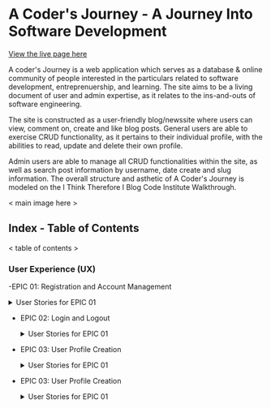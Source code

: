 # A Coder's Journey - A Journey Into Software Development


<a href="https://a-coders-journey.herokuapp.com/">View the live page here</a> 

A coder's Journey is a web application which serves as a database & online 
community of people interested in the particulars related to software development,
entreprenuership, and learning. The site aims to be a living document of user and 
admin expertise, as it relates to the ins-and-outs of software engineering.

The site is constructed as a user-friendly blog/newssite where users can view,
comment on, create and like blog posts. General users are able to exercise CRUD
functionality, as it pertains to their individual profile, with the abilities to 
read, update and delete their own profile.

Admin users are able to manage all CRUD functionalities within the site, as well 
as search post information by username, date create and slug information. The 
overall structure and asthetic of A Coder's Journey is modeled on the I Think
Therefore I Blog Code Institute Walkthrough.

< main image here >

## Index - Table of Contents

< table of contents >

### User Experience (UX)



-EPIC 01: Registration and Account Management
  <details>
  <summary>User Stories for EPIC 01</summary>
&nbsp;&nbsp;&nbsp;&nbsp;&nbsp;-&nbsp;US101: Register for an account
&nbsp;&nbsp;&nbsp;&nbsp;&nbsp;&nbsp;&nbsp;&nbsp;As a site user, I can register for an account so that I can view my profile

  </details>

- EPIC 02: Login and Logout
  <details>
  <summary>User Stories for EPIC 01</summary>

  - As a Site user / Admin I can Log in to the site so that I can gain access to my profile and functionalities
  </details>

- EPIC 03: User Profile Creation
  <details>
  <summary>User Stories for EPIC 01</summary>

  - As a Site User I can create my own user profile so that I can create a short description/bio to showcase to other Site Users
  </details>

- EPIC 03: User Profile Creation
  <details>
  <summary>User Stories for EPIC 01</summary>

  - As a Site User I can create my own user profile so that I can create a short description/bio to showcase to other Site Users
  </details>
  </details>

